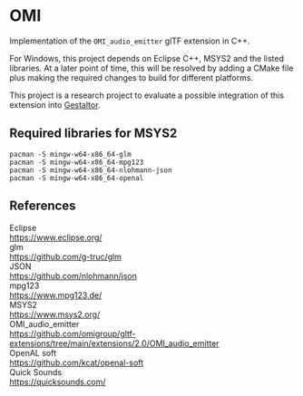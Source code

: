 # OMI
Implementation of the `OMI_audio_emitter` glTF extension in C++.  
  
For Windows, this project depends on Eclipse C++, MSYS2 and the listed libraries.
At a later point of time, this will be resolved by adding a CMake file plus making the required changes to build for different platforms.  
  
This project is a research project to evaluate a possible integration of this extension into [Gestaltor](https://gestaltor.io/).  
  
## Required libraries for MSYS2
`pacman -S mingw-w64-x86_64-glm`  
`pacman -S mingw-w64-x86_64-mpg123`  
`pacman -S mingw-w64-x86_64-nlohmann-json`  
`pacman -S mingw-w64-x86_64-openal`  
  
## References
Eclipse  
https://www.eclipse.org/  
glm  
https://github.com/g-truc/glm  
JSON  
https://github.com/nlohmann/json  
mpg123  
https://www.mpg123.de/  
MSYS2  
https://www.msys2.org/  
OMI_audio_emitter  
https://github.com/omigroup/gltf-extensions/tree/main/extensions/2.0/OMI_audio_emitter  
OpenAL soft  
https://github.com/kcat/openal-soft  
Quick Sounds  
https://quicksounds.com/  
  